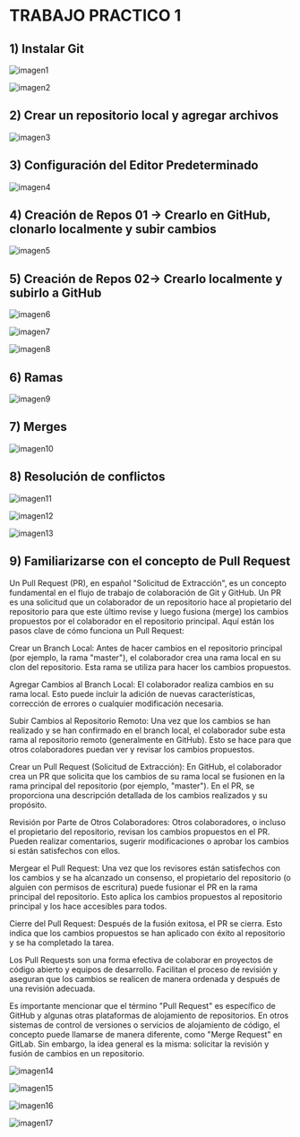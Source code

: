 # TRABAJO PRACTICO 1

## 1) Instalar Git

![imagen1](1.png)

![imagen2](2.png)

## 2) Crear un repositorio local y agregar archivos

![imagen3](3.png)

## 3) Configuración del Editor Predeterminado

![imagen4](4.png)

## 4) Creación de Repos 01 -> Crearlo en GitHub, clonarlo localmente y subir cambios

![imagen5](5.png)

## 5) Creación de Repos 02-> Crearlo localmente y subirlo a GitHub

![imagen6](6.png)

![imagen7](7.png)

![imagen8](8.png)

## 6) Ramas

![imagen9](9.png)

## 7) Merges

![imagen10](10.png)

## 8) Resolución de conflictos

![imagen11](11.png)

![imagen12](12.png)

![imagen13](13.png)

## 9) Familiarizarse con el concepto de Pull Request

Un Pull Request (PR), en español "Solicitud de Extracción", es un concepto fundamental en el flujo de trabajo de colaboración de Git y GitHub. Un PR es una solicitud que un colaborador de un repositorio hace al propietario del repositorio para que este último revise y luego fusiona (merge) los cambios propuestos por el colaborador en el repositorio principal. Aquí están los pasos clave de cómo funciona un Pull Request:

Crear un Branch Local: Antes de hacer cambios en el repositorio principal (por ejemplo, la rama "master"), el colaborador crea una rama local en su clon del repositorio. Esta rama se utiliza para hacer los cambios propuestos.

Agregar Cambios al Branch Local: El colaborador realiza cambios en su rama local. Esto puede incluir la adición de nuevas características, corrección de errores o cualquier modificación necesaria.

Subir Cambios al Repositorio Remoto: Una vez que los cambios se han realizado y se han confirmado en el branch local, el colaborador sube esta rama al repositorio remoto (generalmente en GitHub). Esto se hace para que otros colaboradores puedan ver y revisar los cambios propuestos.

Crear un Pull Request (Solicitud de Extracción): En GitHub, el colaborador crea un PR que solicita que los cambios de su rama local se fusionen en la rama principal del repositorio (por ejemplo, "master"). En el PR, se proporciona una descripción detallada de los cambios realizados y su propósito.

Revisión por Parte de Otros Colaboradores: Otros colaboradores, o incluso el propietario del repositorio, revisan los cambios propuestos en el PR. Pueden realizar comentarios, sugerir modificaciones o aprobar los cambios si están satisfechos con ellos.

Mergear el Pull Request: Una vez que los revisores están satisfechos con los cambios y se ha alcanzado un consenso, el propietario del repositorio (o alguien con permisos de escritura) puede fusionar el PR en la rama principal del repositorio. Esto aplica los cambios propuestos al repositorio principal y los hace accesibles para todos.

Cierre del Pull Request: Después de la fusión exitosa, el PR se cierra. Esto indica que los cambios propuestos se han aplicado con éxito al repositorio y se ha completado la tarea.

Los Pull Requests son una forma efectiva de colaborar en proyectos de código abierto y equipos de desarrollo. Facilitan el proceso de revisión y aseguran que los cambios se realicen de manera ordenada y después de una revisión adecuada.

Es importante mencionar que el término "Pull Request" es específico de GitHub y algunas otras plataformas de alojamiento de repositorios. En otros sistemas de control de versiones o servicios de alojamiento de código, el concepto puede llamarse de manera diferente, como "Merge Request" en GitLab. Sin embargo, la idea general es la misma: solicitar la revisión y fusión de cambios en un repositorio.

![imagen14](14.png)

![imagen15](15.png)

![imagen16](16.png)

![imagen17](17.png)
